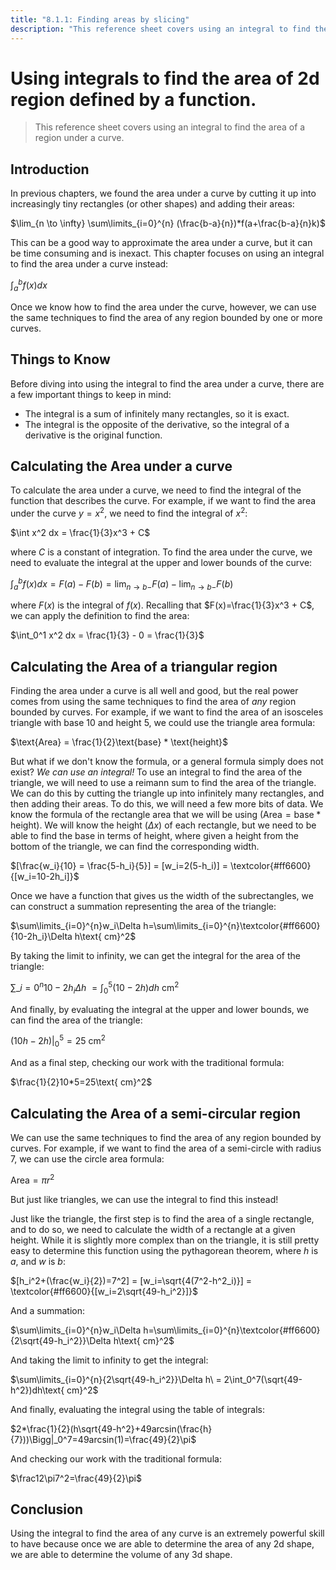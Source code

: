 ```yaml
---
title: "8.1.1: Finding areas by slicing"
description: "This reference sheet covers using an integral to find the area of a region under a curve."
---
```


# Using integrals to find the area of 2d region defined by a function.

> This reference sheet covers using an integral to find the area of a region under a curve.

## Introduction

In previous chapters, we found the area under a curve by cutting it up into increasingly tiny rectangles (or other shapes) and adding their areas:

$\lim_{n \to \infty} \sum\limits_{i=0}^{n} (\frac{b-a}{n})*f(a+\frac{b-a}{n}k)$

This can be a good way to approximate the area under a curve, but it can be time consuming and is inexact. This chapter focuses on using an integral to find the area under a curve instead:

$\int_a^b f(x) dx$

Once we know how to find the area under the curve, however, we can use the same techniques to find the area of any region bounded by one or more curves.

## Things to Know

Before diving into using the integral to find the area under a curve, there are a few important things to keep in mind:

- The integral is a sum of infinitely many rectangles, so it is exact.
- The integral is the opposite of the derivative, so the integral of a derivative is the original function.

## Calculating the Area under a curve

To calculate the area under a curve, we need to find the integral of the function that describes the curve. For example, if we want to find the area under the curve $y = x^2$, we need to find the integral of $x^2$:

$\int x^2 dx = \frac{1}{3}x^3 + C$

where $C$ is a constant of integration. To find the area under the curve, we need to evaluate the integral at the upper and lower bounds of the curve:

$\int_a^b f(x) dx = F(a) - F(b) = \lim_{n \to b-}F(a) - \lim_{n \to b-}F(b)$

where $F(x)$ is the integral of $f(x)$. Recalling that $F(x)=\frac{1}{3}x^3 + C$, we can apply the definition to find the area:

$\int_0^1 x^2 dx = \frac{1}{3} - 0 = \frac{1}{3}$

## Calculating the Area of a triangular region

Finding the area under a curve is all well and good, but the real power comes from using the same techniques to find the area of _any_ region bounded by curves. For example, if we want to find the area of an isosceles triangle with base $10$ and height $5$, we could use the triangle area formula:

$\text{Area} = \frac{1}{2}\text{base} * \text{height}$

But what if we don't know the formula, or a general formula simply does not exist? _We can use an integral!_ To use an integral to find the area of the triangle, we will need to use a reimann sum to find the area of the triangle. We can do this by cutting the triangle up into infinitely many rectangles, and then adding their areas. To do this, we will need a few more bits of data. We know the formula of the rectangle area that we will be using ($\text{Area} = \text{base} * \text{height}$). We will know the height ($\Delta x$) of each rectangle, but we need to be able to find the base in terms of height, where given a height from the bottom of the triangle, we can find the corresponding width.

$[\frac{w_i}{10} = \frac{5-h_i}{5}] = [w_i=2(5-h_i)] = \textcolor{#ff6600}{[w_i=10-2h_i]}$

Once we have a function that gives us the width of the subrectangles, we can construct a summation representing the area of the triangle:

$\sum\limits_{i=0}^{n}w_i\Delta h=\sum\limits_{i=0}^{n}\textcolor{#ff6600}{10-2h_i}\Delta h\text{ cm}^2$

By taking the limit to infinity, we can get the integral for the area of the triangle:

$\sum\limits\_{i=0}^{n}{10-2h_i}\Delta h\ = \int_0^5(10-2h)dh\text{ cm}^2$

And finally, by evaluating the integral at the upper and lower bounds, we can find the area of the triangle:

$(10h-2h)\Bigg|_0^5=25\text{ cm}^2$

And as a final step, checking our work with the traditional formula:

$\frac{1}{2}10*5=25\text{ cm}^2$

## Calculating the Area of a semi-circular region

We can use the same techniques to find the area of any region bounded by curves. For example, if we want to find the area of a semi-circle with radius $7$, we can use the circle area formula:

$\text{Area} = \pi r^2$

But just like triangles, we can use the integral to find this instead!

Just like the triangle, the first step is to find the area of a single rectangle, and to do so, we need to calculate the width of a rectangle at a given height. While it is slightly more complex than on the triangle, it is still pretty easy to determine this function using the pythagorean theorem, where $h$ is $a$, and $w$ is $b$:

$[h_i^2+(\frac{w_i}{2})=7^2] = [w_i=\sqrt{4(7^2-h^2_i)}] = \textcolor{#ff6600}{[w_i=2\sqrt{49-h_i^2}]}$

And a summation:

$\sum\limits_{i=0}^{n}w_i\Delta h=\sum\limits_{i=0}^{n}\textcolor{#ff6600}{2\sqrt{49-h_i^2}}\Delta h\text{ cm}^2$

And taking the limit to infinity to get the integral:

$\sum\limits_{i=0}^{n}{2\sqrt{49-h_i^2}}\Delta h\ = 2\int_0^7(\sqrt{49-h^2})dh\text{ cm}^2$

And finally, evaluating the integral using the table of integrals:

$2*\frac{1}{2}(h\sqrt{49-h^2}+49arcsin(\frac{h}{7}))\Bigg|_0^7=49arcsin(1)=\frac{49}{2}\pi$

And checking our work with the traditional formula:

$\frac12\pi7^2=\frac{49}{2}\pi$

## Conclusion

Using the integral to find the area of any curve is an extremely powerful skill to have because once we are able to determine the area of any 2d shape, we are able to determine the volume of any 3d shape.
